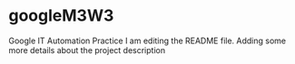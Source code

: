 # googleM3W3
Google IT Automation Practice
I am editing the README file. Adding some more details about the project description
